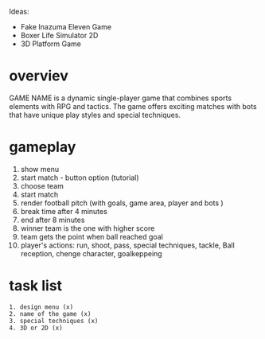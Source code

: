 Ideas:
- Fake Inazuma Eleven Game
- Boxer Life Simulator 2D
- 3D Platform Game

# overviev
  GAME NAME is a dynamic single-player game that combines sports elements with RPG and tactics. The game offers exciting matches with bots that have unique play styles and special techniques.

# gameplay
  1. show menu
  2. start match - button option  (tutorial)
  3. choose team
  4. start match 
  5. render football pitch (with goals, game area, player and bots )
  6. break time after 4 minutes
  7. end after 8 minutes 
  8. winner team is the one with higher score
  9. team gets the point when ball reached goal 
  10. player's actions: run, shoot, pass, special techniques, tackle, Ball reception, chenge character, goalkeppeing

  # task list 
    1. design menu (x)
    2. name of the game (x)
    3. special techniques (x)
    4. 3D or 2D (x)